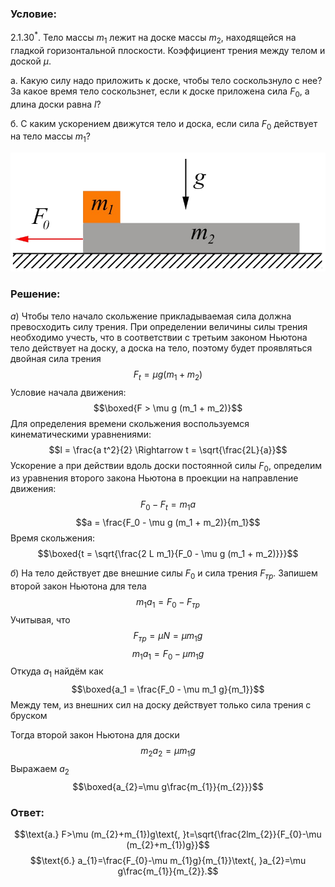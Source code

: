 ###  Условие: 

$2.1.30^*.$ Тело массы $m_1$ лежит на доске массы $m_2$, находящейся на гладкой горизонтальной плоскости. Коэффициент трения между телом и доской $\mu$.

а. Какую силу надо приложить к доске, чтобы тело соскользнуло с нее? За какое время тело соскользнет, если к доске приложена сила $F_0$, а длина доски равна $l$? 

б. С каким ускорением движутся тело и доска, если сила $F_0$ действует на тело массы $m_1$? 

![ К задаче 2.1.30 |813x307, 42%](../../img/2.1.30/statement.png)

###  Решение: 

$а)$ Чтобы тело начало скольжение прикладываемая сила должна превосходить силу трения. При определении величины силы трения необходимо учесть, что в соответствии с третьим законом Ньютона тело действует на доску, а доска на тело, поэтому будет проявляться двойная сила трения $$F_t = \mu g (m_1 + m_2)$$ Условие начала движения: $$\boxed{F > \mu g (m_1 + m_2)}$$ Для определения времени скольжения воспользуемся кинематическими уравнениями: $$l = \frac{a t^2}{2} \Rightarrow t = \sqrt{\frac{2L}{a}}$$ Ускорение a при действии вдоль доски постоянной силы $F_0$, определим из уравнения второго закона Ньютона в проекции на направление движения: $$F_0 - F_t = m_1 a$$ $$a = \frac{F_0 - \mu g (m_1 + m_2)}{m_1}$$ Время скольжения: $$\boxed{t = \sqrt{\frac{2 L m_1}{F_0 - \mu g (m_1 + m_2)}}}$$ 

$б)$ На тело действует две внешние силы $F_0$ и сила трения $F_{тр}$. Запишем второй закон Ньютона для тела $$m_1a_1 = F_0 - F_{тр}$$ Учитывая, что $$F_{тр} = \mu N = \mu m_1 g$$ $$m_1a_1 = F_0 - \mu m_1 g$$ Откуда $a_1$ найдём как $$\boxed{a_1 = \frac{F_0 - \mu m_1 g}{m_1}}$$ Между тем, из внешних сил на доску действует только сила трения с бруском 

Тогда второй закон Ньютона для доски $$m_2a_2 = \mu m_1 g$$ Выражаем $a_2$ $$\boxed{a_{2}=\mu g\frac{m_{1}}{m_{2}}}$$ 

###  Ответ: 

$$\text{a.} F>\mu (m_{2}+m_{1})g\text{, }t=\sqrt{\frac{2lm_{2}}{F_{0}-\mu (m_{2}+m_{1})g}}$$ $$\text{б.} a_{1}=\frac{F_{0}-\mu m_{1}g}{m_{1}}\text{, }a_{2}=\mu g\frac{m_{1}}{m_{2}}.$$ 
